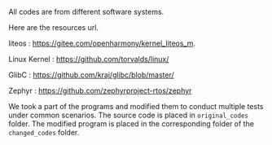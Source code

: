 All codes are from different software systems. 

Here are the resources url.

liteos : https://gitee.com/openharmony/kernel_liteos_m. 

Linux Kernel : https://github.com/torvalds/linux/

GlibC : https://github.com/kraj/glibc/blob/master/

Zephyr : https://github.com/zephyrproject-rtos/zephyr

We took a part of the programs and modified them to conduct multiple tests under common scenarios. 
The source code is placed in `original_codes` folder. The modified program is placed in the corresponding folder of the `changed_codes` folder.
